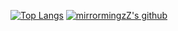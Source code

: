 <!--
**mirrormingzZ/mirrormingzZ** is a ✨ _special_ ✨ repository because its `README.md` (this file) appears on your GitHub profile.

Here are some ideas to get you started:

- 🔭 I’m currently working on ...
- 🌱 I’m currently learning ...
- 👯 I’m looking to collaborate on ...
- 🤔 I’m looking for help with ...
- 💬 Ask me about ...
- 📫 How to reach me: ...
- 😄 Pronouns: ...
- ⚡ Fun fact: ...
-->
[![Top Langs](https://github-readme-stats.vercel.app/api/top-langs/?username=mirrormingzZ&layout=compact&hide=HTML)](https://mirrorming.cn)
[![mirrormingzZ's github](https://github-readme-stats.vercel.app/api?username=mirrormingzZ&hide=contribs,prs&count_private=true&show_icons=true)](https://mirrorming.cn)




